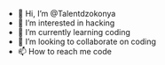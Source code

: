 - 👋 Hi, I’m @Talentdzokonya
- 👀 I’m interested in hacking
- 🌱 I’m currently learning coding
- 💞️ I’m looking to collaborate on coding
- 📫 How to reach me code


<!---
Talentdzokonya/Talentdzokonya is a ✨ special ✨ repository because its `README.md` (this file) appears on your GitHub profile.
You can click the Preview link to take a look at your changes.
--->

